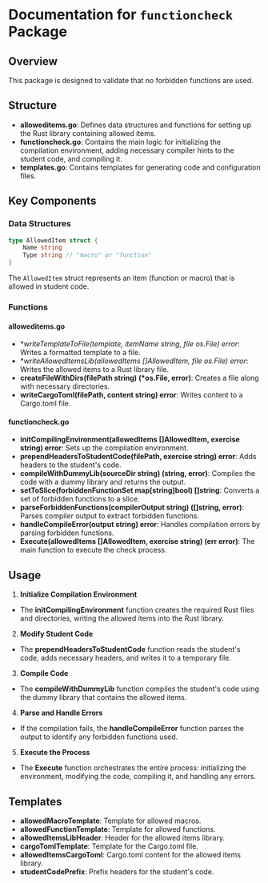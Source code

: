 # Documentation for `functioncheck` Package
## Overview
This package is designed to validate that no forbidden functions are used.

## Structure
* **alloweditems.go**: Defines data structures and functions for setting up the Rust library containing allowed items.
* **functioncheck.go**: Contains the main logic for initializing the compilation environment, adding necessary compiler hints to the student code, and compiling it.
* **templates.go**: Contains templates for generating code and configuration files.

## Key Components
### Data Structures
```go
type AllowedItem struct {
	Name string
	Type string // "macro" or "function"
}
```
The `AllowedItem` struct represents an item (function or macro) that is allowed in student code.

### Functions
#### alloweditems.go
* **writeTemplateToFile(template, itemName string, file *os.File) error**: Writes a formatted template to a file.
* **writeAllowedItemsLib(allowedItems []AllowedItem, file *os.File) error**: Writes the allowed items to a Rust library file.
* **createFileWithDirs(filePath string) (*os.File, error)**: Creates a file along with necessary directories.
* **writeCargoToml(filePath, content string) error**: Writes content to a Cargo.toml file.

#### functioncheck.go
* **initCompilingEnvironment(allowedItems []AllowedItem, exercise string) error**: Sets up the compilation environment.
* **prependHeadersToStudentCode(filePath, exercise string) error**: Adds headers to the student's code.
* **compileWithDummyLib(sourceDir string) (string, error)**: Compiles the code with a dummy library and returns the output.
* **setToSlice(forbiddenFunctionSet map[string]bool) []string**: Converts a set of forbidden functions to a slice.
* **parseForbiddenFunctions(compilerOutput string) ([]string, error)**: Parses compiler output to extract forbidden functions.
* **handleCompileError(output string) error**: Handles compilation errors by parsing forbidden functions.
* **Execute(allowedItems []AllowedItem, exercise string) (err error)**: The main function to execute the check process.

## Usage
1. **Initialize Compilation Environment**
* The **initCompilingEnvironment** function creates the required Rust files and directories, writing the allowed items into the Rust library.
2. **Modify Student Code**
* The **prependHeadersToStudentCode** function reads the student's code, adds necessary headers, and writes it to a temporary file.
3. **Compile Code**
* The **compileWithDummyLib** function compiles the student's code using the dummy library that contains the allowed items.
4. **Parse and Handle Errors**
* If the compilation fails, the **handleCompileError** function parses the output to identify any forbidden functions used.
5. **Execute the Process**
* The **Execute** function orchestrates the entire process: initializing the environment, modifying the code, compiling it, and handling any errors.

## Templates
* **allowedMacroTemplate**: Template for allowed macros.
* **allowedFunctionTemplate**: Template for allowed functions.
* **allowedItemsLibHeader**: Header for the allowed items library.
* **cargoTomlTemplate**: Template for the Cargo.toml file.
* **allowedItemsCargoToml**: Cargo.toml content for the allowed items library.
* **studentCodePrefix**: Prefix headers for the student's code.
